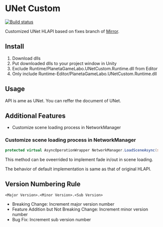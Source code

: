 # UNet Custom

[![Build status](https://ci.appveyor.com/api/projects/status/g22xd40dlg6opj9n/branch/master?svg=true)](https://ci.appveyor.com/project/CdecPGL/hlapi-custom/branch/master)

Customized UNet HLAPI based on fixes branch of [Mirror](https://github.com/vis2k/Mirror).

## Install

1. Download dlls
2. Put downloaded dlls to your project window in Unity
3. Exclude Runtime/PlanetaGameLabo.UNetCustom.Runtime.dll from Editor
4. Only include Runtime-Editor/PlanetaGameLabo.UNetCustom.Runtime.dll

## Usage

API is ame as UNet.
You can reffer the document of UNet.

## Additional Features

- Customize scene loading process in NetworkManager

### Customize scene loading process in NetworkManager

```csharp
protected virtual AsyncOperationWrapper NetworkManager.LoadSceneAsync(string newSceneName);
```

This method can be oveerrided to implement fade in/out in scene loading.

The behavior of default implementation is same as that of original HLAPI.

## Version Numbering Rule

```text
<Major Version>.<Minor Version>.<Sub Version>

```

- Breaking Change: Increment major version number
- Feature Addition but Not Breaking Change: Increment minor version number
- Bug Fix: Increment sub version number
